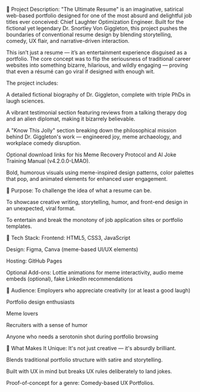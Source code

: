 📝 Project Description: "The Ultimate Resume" is an imaginative, satirical web-based portfolio designed for one of the most absurd and delightful job titles ever conceived: Chief Laughter Optimization Engineer. Built for the fictional yet legendary Dr. Snortley Von Giggleton, this project pushes the boundaries of conventional resume design by blending storytelling, comedy, UX flair, and narrative-driven interaction.

This isn’t just a resume — it’s an entertainment experience disguised as a portfolio. The core concept was to flip the seriousness of traditional career websites into something bizarre, hilarious, and wildly engaging — proving that even a résumé can go viral if designed with enough wit.

The project includes:

A detailed fictional biography of Dr. Giggleton, complete with triple PhDs in laugh sciences.

A vibrant testimonial section featuring reviews from a talking therapy dog and an alien diplomat, making it bizarrely believable.

A "Know This Jolly" section breaking down the philosophical mission behind Dr. Giggleton's work — engineered joy, meme archaeology, and workplace comedy disruption.

Optional download links for his Meme Recovery Protocol and AI Joke Training Manual (v4.2.0.0-LMAO).

Bold, humorous visuals using meme-inspired design patterns, color palettes that pop, and animated elements for enhanced user engagement.

🎯 Purpose: To challenge the idea of what a resume can be.

To showcase creative writing, storytelling, humor, and front-end design in an unexpected, viral format.

To entertain and break the monotony of job application sites or portfolio templates.

🧠 Tech Stack: Frontend: HTML5, CSS3, JavaScript

Design: Figma, Canva (meme-based UI/UX elements)

Hosting: GitHub Pages

Optional Add-ons: Lottie animations for meme interactivity, audio meme embeds (optional), fake LinkedIn recommendations

👥 Audience: Employers who appreciate creativity (or at least a good laugh)

Portfolio design enthusiasts

Meme lovers

Recruiters with a sense of humor

Anyone who needs a serotonin shot during portfolio browsing

🤯 What Makes It Unique: It's not just creative — it's absurdly brilliant.

Blends traditional portfolio structure with satire and storytelling.

Built with UX in mind but breaks UX rules deliberately to land jokes.

Proof-of-concept for a genre: Comedy-based UX Portfolios.

